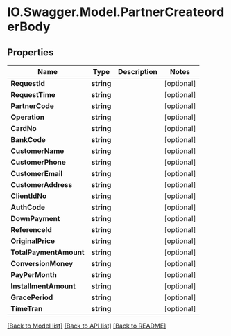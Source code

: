 # IO.Swagger.Model.PartnerCreateorderBody
## Properties

Name | Type | Description | Notes
------------ | ------------- | ------------- | -------------
**RequestId** | **string** |  | [optional] 
**RequestTime** | **string** |  | [optional] 
**PartnerCode** | **string** |  | [optional] 
**Operation** | **string** |  | [optional] 
**CardNo** | **string** |  | [optional] 
**BankCode** | **string** |  | [optional] 
**CustomerName** | **string** |  | [optional] 
**CustomerPhone** | **string** |  | [optional] 
**CustomerEmail** | **string** |  | [optional] 
**CustomerAddress** | **string** |  | [optional] 
**ClientIdNo** | **string** |  | [optional] 
**AuthCode** | **string** |  | [optional] 
**DownPayment** | **string** |  | [optional] 
**ReferenceId** | **string** |  | [optional] 
**OriginalPrice** | **string** |  | [optional] 
**TotalPaymentAmount** | **string** |  | [optional] 
**ConversionMoney** | **string** |  | [optional] 
**PayPerMonth** | **string** |  | [optional] 
**InstallmentAmount** | **string** |  | [optional] 
**GracePeriod** | **string** |  | [optional] 
**TimeTran** | **string** |  | [optional] 

[[Back to Model list]](../README.md#documentation-for-models) [[Back to API list]](../README.md#documentation-for-api-endpoints) [[Back to README]](../README.md)

